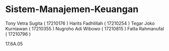 # Sistem-Manajemen-Keuangan
Tony Vetra Sugita		  ( 17210176 )
Harits Fadhlillah 		( 17210254 )
Tegar Joko Kurniawan 	( 17210355 )
Nugroho Adi Wibowo 	  ( 17210815 )
Fatta Rahmanufal  		( 17210796 )

17.6A.05
